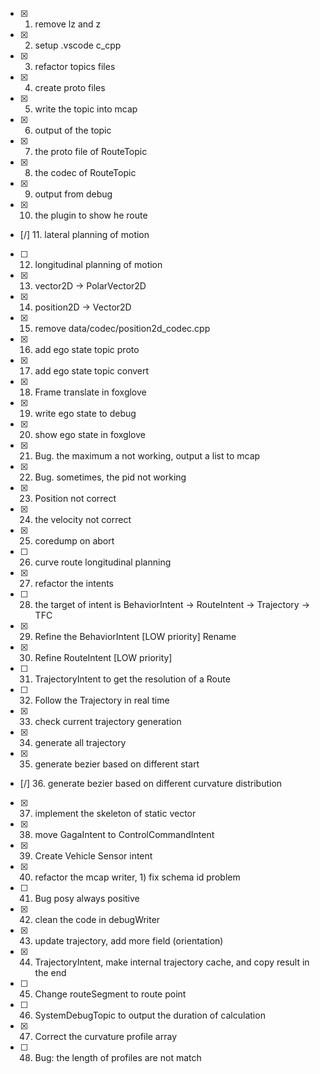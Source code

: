 - [X] 1. remove lz and z
- [X] 2. setup .vscode c_cpp
- [X] 3. refactor topics files
- [X] 4. create proto files
- [X] 5. write the topic into mcap
- [X] 6. output of the topic
- [X] 7. the proto file of RouteTopic
- [X] 8. the codec of RouteTopic
- [X] 9. output from debug
- [X] 10. the plugin to show he route
- [/] 11. lateral planning of motion
- [ ] 12. longitudinal planning of motion
- [X] 13. vector2D -> PolarVector2D
- [X] 14. position2D -> Vector2D
- [X] 15. remove data/codec/position2d_codec.cpp
- [X] 16. add ego state topic proto
- [X] 17. add ego state topic convert
- [X] 18. Frame translate in foxglove
- [X] 19. write ego state to debug
- [X] 20. show ego state in foxglove
- [X] 21. Bug. the maximum a not working, output a list to mcap
- [X] 22. Bug. sometimes, the pid not working
- [X] 23. Position not correct
- [X] 24. the velocity not correct
- [X] 25. coredump on abort
- [ ] 26. curve route longitudinal planning
- [X] 27. refactor the intents
- [ ] 28. the target of intent is BehaviorIntent -> RouteIntent -> Trajectory -> TFC
- [X] 29. Refine the BehaviorIntent [LOW priority] Rename
- [X] 30. Refine RouteIntent [LOW priority]
- [ ] 31. TrajectoryIntent to get the resolution of a Route
- [ ] 32. Follow the Trajectory in real time
- [X] 33. check current trajectory generation
- [X] 34. generate all trajectory
- [X] 35. generate bezier based on different start
- [/] 36. generate bezier based on different curvature distribution
- [X] 37. implement the skeleton of static vector
- [X] 38. move GagaIntent to ControlCommandIntent
- [X] 39. Create Vehicle Sensor intent
- [X] 40. refactor the mcap writer, 1) fix schema id problem
- [ ] 41. Bug posy always positive
- [X] 42. clean the code in debugWriter
- [X] 43. update trajectory, add more field (orientation)
- [X] 44. TrajectoryIntent, make internal trajectory cache, and copy result in the end
- [ ] 45. Change routeSegment to route point
- [ ] 46. SystemDebugTopic to output the duration of calculation
- [X] 47. Correct the curvature profile array
- [ ] 48. Bug: the length of profiles are not match